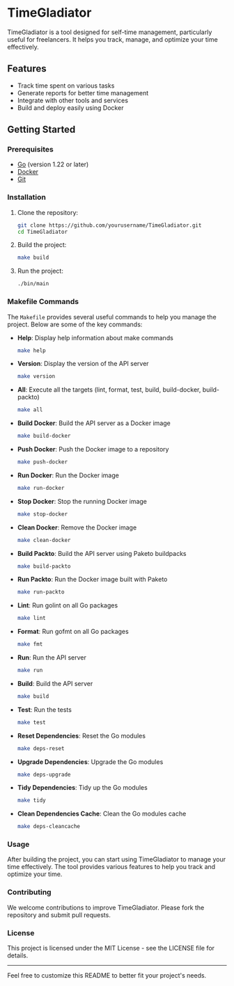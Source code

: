 # TimeGladiator

TimeGladiator is a tool designed for self-time management, particularly useful for freelancers. It helps you track, manage, and optimize your time effectively.

## Features

- Track time spent on various tasks
- Generate reports for better time management
- Integrate with other tools and services
- Build and deploy easily using Docker

## Getting Started

### Prerequisites

- [Go](https://golang.org/doc/install) (version 1.22 or later)
- [Docker](https://docs.docker.com/get-docker/)
- [Git](https://git-scm.com/book/en/v2/Getting-Started-Installing-Git)

### Installation

1. Clone the repository:
    ```sh
    git clone https://github.com/yourusername/TimeGladiator.git
    cd TimeGladiator
    ```

2. Build the project:
    ```sh
    make build
    ```

3. Run the project:
    ```sh
    ./bin/main
    ```

### Makefile Commands

The `Makefile` provides several useful commands to help you manage the project. Below are some of the key commands:

- **Help**: Display help information about make commands
    ```sh
    make help
    ```

- **Version**: Display the version of the API server
    ```sh
    make version
    ```

- **All**: Execute all the targets (lint, format, test, build, build-docker, build-packto)
    ```sh
    make all
    ```

- **Build Docker**: Build the API server as a Docker image
    ```sh
    make build-docker
    ```

- **Push Docker**: Push the Docker image to a repository
    ```sh
    make push-docker
    ```

- **Run Docker**: Run the Docker image
    ```sh
    make run-docker
    ```

- **Stop Docker**: Stop the running Docker image
    ```sh
    make stop-docker
    ```

- **Clean Docker**: Remove the Docker image
    ```sh
    make clean-docker
    ```

- **Build Packto**: Build the API server using Paketo buildpacks
    ```sh
    make build-packto
    ```

- **Run Packto**: Run the Docker image built with Paketo
    ```sh
    make run-packto
    ```

- **Lint**: Run golint on all Go packages
    ```sh
    make lint
    ```

- **Format**: Run gofmt on all Go packages
    ```sh
    make fmt
    ```

- **Run**: Run the API server
    ```sh
    make run
    ```

- **Build**: Build the API server
    ```sh
    make build
    ```

- **Test**: Run the tests
    ```sh
    make test
    ```

- **Reset Dependencies**: Reset the Go modules
    ```sh
    make deps-reset
    ```

- **Upgrade Dependencies**: Upgrade the Go modules
    ```sh
    make deps-upgrade
    ```

- **Tidy Dependencies**: Tidy up the Go modules
    ```sh
    make tidy
    ```

- **Clean Dependencies Cache**: Clean the Go modules cache
    ```sh
    make deps-cleancache
    ```

### Usage

After building the project, you can start using TimeGladiator to manage your time effectively. The tool provides various features to help you track and optimize your time.

### Contributing

We welcome contributions to improve TimeGladiator. Please fork the repository and submit pull requests.

### License

This project is licensed under the MIT License - see the LICENSE file for details.

---

Feel free to customize this README to better fit your project's needs.